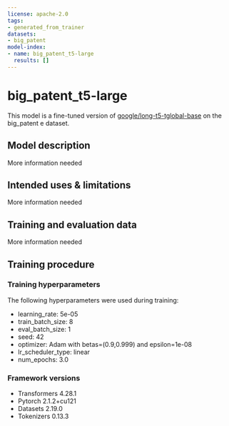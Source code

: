 ```yaml
---
license: apache-2.0
tags:
- generated_from_trainer
datasets:
- big_patent
model-index:
- name: big_patent_t5-large
  results: []
---
```


<!-- This model card has been generated automatically according to the information the Trainer had access to. You
should probably proofread and complete it, then remove this comment. -->

# big_patent_t5-large

This model is a fine-tuned version of [google/long-t5-tglobal-base](https://huggingface.co/google/long-t5-tglobal-base) on the big_patent e dataset.

## Model description

More information needed

## Intended uses & limitations

More information needed

## Training and evaluation data

More information needed

## Training procedure

### Training hyperparameters

The following hyperparameters were used during training:
- learning_rate: 5e-05
- train_batch_size: 8
- eval_batch_size: 1
- seed: 42
- optimizer: Adam with betas=(0.9,0.999) and epsilon=1e-08
- lr_scheduler_type: linear
- num_epochs: 3.0

### Framework versions

- Transformers 4.28.1
- Pytorch 2.1.2+cu121
- Datasets 2.19.0
- Tokenizers 0.13.3
